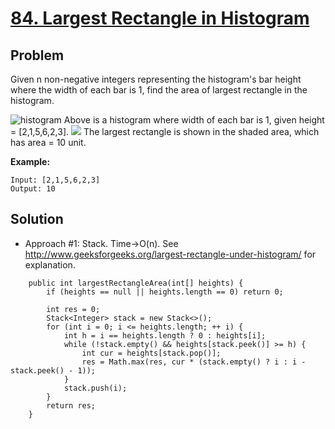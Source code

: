 # <a href='https://leetcode.com/problems/largest-rectangle-in-histogram/'>84. Largest Rectangle in Histogram</a>

## Problem
Given n non-negative integers representing the histogram's bar height where the width of each bar is 1, find the area
of largest rectangle in the histogram.

<img src='https://assets.leetcode.com/uploads/2018/10/12/histogram.png' alt='histogram'>
Above is a histogram where width of each bar is 1, given height = [2,1,5,6,2,3].

<img src='https://assets.leetcode.com/uploads/2018/10/12/histogram_area.png' als='histogram'>
The largest rectangle is shown in the shaded area, which has area = 10 unit.

<strong>Example:</strong>
```
Input: [2,1,5,6,2,3]
Output: 10
```
 
## Solution
- Approach #1: Stack. Time->O(n).
See http://www.geeksforgeeks.org/largest-rectangle-under-histogram/ for explanation.
```
    public int largestRectangleArea(int[] heights) {
        if (heights == null || heights.length == 0) return 0;
        
        int res = 0;
        Stack<Integer> stack = new Stack<>();
        for (int i = 0; i <= heights.length; ++ i) {
            int h = i == heights.length ? 0 : heights[i];
            while (!stack.empty() && heights[stack.peek()] >= h) {
                int cur = heights[stack.pop()];
                res = Math.max(res, cur * (stack.empty() ? i : i - stack.peek() - 1));
            }
            stack.push(i);
        }
        return res;
    }
```
